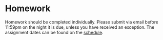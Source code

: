 # Homework

Homework should be completed individually. Please submit via email before 11:59pm on the night it is due, unless you have received an exception. The assignment dates can be found on the [schedule](https://github.com/jmbhughes/CSCI2824-Discrete-Structures/blob/master/resources/schedule.md). 
